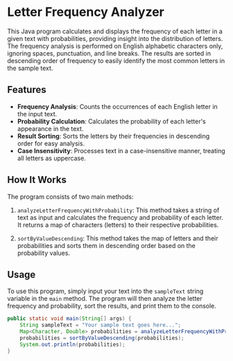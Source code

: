 # Letter Frequency Analyzer

This Java program calculates and displays the frequency of each letter in a given text with probabilities, providing insight into the distribution of letters. The frequency analysis is performed on English alphabetic characters only, ignoring spaces, punctuation, and line breaks. The results are sorted in descending order of frequency to easily identify the most common letters in the sample text.

## Features

- **Frequency Analysis**: Counts the occurrences of each English letter in the input text.
- **Probability Calculation**: Calculates the probability of each letter's appearance in the text.
- **Result Sorting**: Sorts the letters by their frequencies in descending order for easy analysis.
- **Case Insensitivity**: Processes text in a case-insensitive manner, treating all letters as uppercase.

## How It Works

The program consists of two main methods:

1. `analyzeLetterFrequencyWithProbability`: This method takes a string of text as input and calculates the frequency and probability of each letter. It returns a map of characters (letters) to their respective probabilities.

2. `sortByValueDescending`: This method takes the map of letters and their probabilities and sorts them in descending order based on the probability values.

## Usage

To use this program, simply input your text into the `sampleText` string variable in the `main` method. The program will then analyze the letter frequency and probability, sort the results, and print them to the console.

```java
public static void main(String[] args) {
    String sampleText = "Your sample text goes here...";
    Map<Character, Double> probabilities = analyzeLetterFrequencyWithProbability(sampleText);
    probabilities = sortByValueDescending(probabilities);
    System.out.println(probabilities);
}
